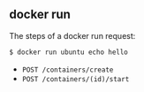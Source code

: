 ## docker run

The steps of a docker run request:

```bash
$ docker run ubuntu echo hello
```

 * `POST /containers/create`
 * `POST /containers/(id)/start`